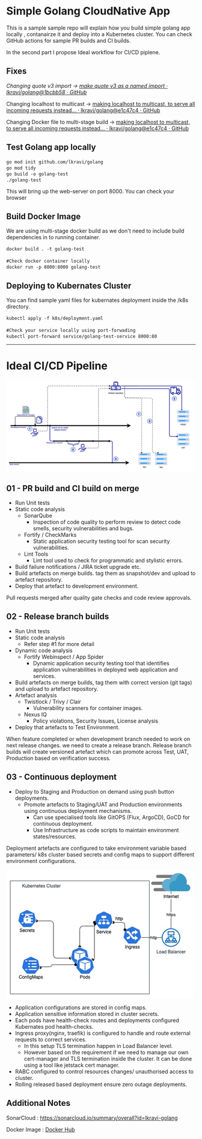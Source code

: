 # Simple Golang CloudNative App

This is a sample sample repo will explain how you build simple golang app locally , contanairze it and deploy into a Kubernetes cluster. You can check GitHub actions for sample PR builds and CI builds.

 In the second part I propose Ideal workflow for CI/CD piplene.

## Fixes

*Changing quote v3 import -> [make quote v3 as a named import · lkravi/golang@1bcbb58 · GitHub](https://github.com/lkravi/golang/commit/1bcbb58eb0785d30b5bde4602f4cddb433d41fbf)*

Changing localhost to multicast -> [making localhost to multicast, to serve all incoming requests instead… · lkravi/golang@e1c47c4 · GitHub](https://github.com/lkravi/golang/commit/e1c47c44b2389aa73c1ea8a5dce78181bf1ef105)

Changing Docker file to multi-stage build -> [making localhost to multicast, to serve all incoming requests instead… · lkravi/golang@e1c47c4 · GitHub](https://github.com/lkravi/golang/commit/e1c47c44b2389aa73c1ea8a5dce78181bf1ef105)

## Test Golang app locally

```
go mod init github.com/lkravi/golang
go mod tidy
go build -o golang-test
./golang-test
```

This will bring up the web-server on port 8000. You can check your browser

## Build Docker Image

We are using multi-stage docker build as we don't need to include build dependencies in to running container.

```
docker build . -t golang-test

#Check docker container locally
docker run -p 8000:8000 golang-test
```

## Deploying to Kubernates Cluster

You can find sample yaml files for kubernates deployment inside the /k8s directory.

```
kubectl apply -f k8s/deployment.yaml

#Check your service locally using port-forwading
kubectl port-forward service/golang-test-service 8000:80
```

------------------------

## 

# Ideal CI/CD Pipeline

![Alt text](/doc_img/ci-cd-ideal.png?raw=true "Ideal CI/CD Pipleline")

## 01 - PR build and CI build on merge

* Run Unit tests
* Static code analysis
  - SonarQube
    - Inspection of code quality to perform review to detect code smells, security vulnerabilities and bugs.
  - Fortify / CheckMarks
    - Static application security testing tool for scan security vulnerabilities.
  - Lint Tools
    - Lint tool used to check for programmatic and stylistic errors.
* Build failure notifications / JIRA ticket upgrade etc.
* Build artefacts on merge builds. tag them as snapshot/dev and upload to artefact repository.
* Deploy that artefact to development environment.

Pull requests merged after quality gate checks and code review approvals.

## 02 - Release branch builds

* Run Unit tests
* Static code analysis
  - Refer step #1 for more detail
* Dynamic code analysis
  - Fortify Webinspect / App Spider
    - Dynamic application security testing tool that identifies application vulnerabilities in deployed web application and services.
* Build artefacts on merge builds, tag them with correct version (git tags) and upload to artefact repository.
* Artefact analysis
  - Twistlock / Trivy / Clair
    - Vulnerability scanners for container images.
  - Nexus IQ
    - Policy violations, Security Issues, License analysis
* Deploy that artefacts to Test Environment.

When feature completed or when development branch needed to work on next release changes. we need to create a release branch.
Release branch builds will create versioned artefact which can promote across Test, UAT, Production based on verification success.

## 03 - Continuous deployment

* Deploy to Staging and Production on demand using push button deployments.
  - Promote artefacts to Staging/UAT and Production environments using continuous deployment mechanisms.
    - Can use specialised tools like GitOPS (Flux, ArgoCD), GoCD for continuous deployment.
    - Use Infrastructure as code scripts to maintain environment states/resources.

Deployment artefacts are configured to take environment variable based parameters/ k8s cluster based secrets and config maps to support different environment configurations.

![Alt text](/doc_img/k8-cluster.png?raw=true "Ideal CI/CD Pipleline")

* Application configurations are stored in config maps.
* Application sensitive information stored in cluster secrets.
* Each pods have health-check routes and deployments configured Kubernates pod health-checks.
* Ingress proxy(nginx, traefik) is configured to handle and route external requests to correct services.
  - In this setup TLS termination happen in Load Balancer level.
  - However based on the requirement if we need to manage our own cert-manager and TLS termination inside the cluster. It can be done using a tool like jetstack cert manager.
* RABC configured to control resources changes/ unauthorised access to cluster.
* Rolling released based deployment ensure zero outage deployments.



## Additional Notes

SonarCloud : https://sonarcloud.io/summary/overall?id=lkravi-golang

Docker Image : [Docker Hub](https://hub.docker.com/r/lkravi/golang-test/tags)
